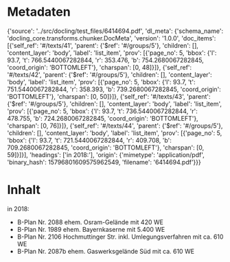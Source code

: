# Metadaten
{'source': '../src/docling/test_files/6414694.pdf', 'dl_meta': {'schema_name': 'docling_core.transforms.chunker.DocMeta', 'version': '1.0.0', 'doc_items': [{'self_ref': '#/texts/41', 'parent': {'$ref': '#/groups/5'}, 'children': [], 'content_layer': 'body', 'label': 'list_item', 'prov': [{'page_no': 5, 'bbox': {'l': 93.7, 't': 766.5440067282844, 'r': 353.476, 'b': 754.2680067282845, 'coord_origin': 'BOTTOMLEFT'}, 'charspan': [0, 48]}]}, {'self_ref': '#/texts/42', 'parent': {'$ref': '#/groups/5'}, 'children': [], 'content_layer': 'body', 'label': 'list_item', 'prov': [{'page_no': 5, 'bbox': {'l': 93.7, 't': 751.5440067282844, 'r': 358.393, 'b': 739.2680067282845, 'coord_origin': 'BOTTOMLEFT'}, 'charspan': [0, 50]}]}, {'self_ref': '#/texts/43', 'parent': {'$ref': '#/groups/5'}, 'children': [], 'content_layer': 'body', 'label': 'list_item', 'prov': [{'page_no': 5, 'bbox': {'l': 93.7, 't': 736.5440067282844, 'r': 478.755, 'b': 724.2680067282845, 'coord_origin': 'BOTTOMLEFT'}, 'charspan': [0, 76]}]}, {'self_ref': '#/texts/44', 'parent': {'$ref': '#/groups/5'}, 'children': [], 'content_layer': 'body', 'label': 'list_item', 'prov': [{'page_no': 5, 'bbox': {'l': 93.7, 't': 721.5440067282844, 'r': 409.708, 'b': 709.2680067282845, 'coord_origin': 'BOTTOMLEFT'}, 'charspan': [0, 59]}]}], 'headings': ['in 2018:'], 'origin': {'mimetype': 'application/pdf', 'binary_hash': 15796801609575962549, 'filename': '6414694.pdf'}}}

# Inhalt
in 2018:
- B-Plan Nr. 2088 ehem. Osram-Gelände mit 420 WE
- B-Plan Nr. 1989 ehem. Bayernkaserne mit 5.400 WE
- B-Plan Nr. 2106 Hochmuttinger Str. inkl. Umlegungsverfahren mit ca. 610 WE
- B-Plan Nr. 2087b ehem. Gaswerksgelände Süd mit ca. 610 WE